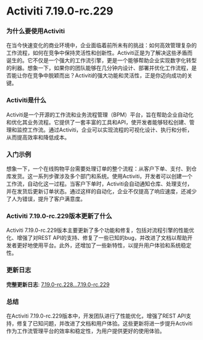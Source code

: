 # Activiti 7.19.0-rc.229
### 为什么要使用Activiti

在当今快速变化的商业环境中，企业面临着前所未有的挑战：如何高效管理复杂的工作流程，如何在竞争中保持灵活性和创新性。Activiti正是为了解决这些矛盾而诞生的。它不仅是一个强大的工作流引擎，更是一个能够帮助企业实现数字化转型的利器。想象一下，如果你的团队能够在几分钟内设计、部署并优化工作流程，是否能让你在竞争中脱颖而出？Activiti的强大功能和灵活性，正是你迈向成功的关键。

### Activiti是什么

Activiti是一个开源的工作流和业务流程管理（BPM）平台，旨在帮助企业自动化和优化其业务流程。它提供了一套丰富的工具和API，使开发者能够轻松创建、管理和监控工作流。通过Activiti，企业可以实现流程的可视化设计、执行和分析，从而提高效率和降低成本。

### 入门示例

想象一下，一个在线购物平台需要处理订单的整个流程：从客户下单、支付、到仓库发货。这一系列步骤涉及多个部门和系统。使用Activiti，开发者可以创建一个工作流，自动化这一过程。当客户下单时，Activiti会自动通知仓库、处理支付，并在发货后更新订单状态。通过这样的自动化，企业不仅提高了响应速度，还减少了人为错误，提升了客户满意度。

### Activiti 7.19.0-rc.229版本更新了什么

Activiti 7.19.0-rc.229版本主要更新了多个功能和修复，包括对流程引擎的性能优化、增强了对REST API的支持、修复了一些已知的bug，并改进了文档以帮助开发者更好地使用平台。此外，还增加了一些新特性，以提升用户体验和系统稳定性。

### 更新日志

**完整更新日志**: [7.19.0-rc.228...7.19.0-rc.229](https://github.com/Activiti/Activiti/compare/7.19.0-rc.228...7.19.0-rc.229)

### 总结

在Activiti 7.19.0-rc.229版本中，开发团队进行了性能优化，增强了REST API支持，修复了已知问题，并改进了文档和用户体验。这些更新将进一步提升Activiti作为工作流管理平台的效率和稳定性，为用户提供更好的使用体验。